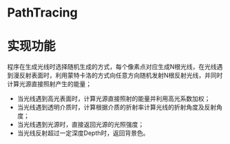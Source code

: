 # PathTracing

# 实现功能
程序在生成光线时选择随机生成的方式，每个像素点对应生成N根光线，在光线遇到漫反射表面时，利用蒙特卡洛的方式向任意方向随机发射N根反射光线，并同时计算光源直接照射产生的能量；
- 当光线遇到高光表面时，计算光源直接照射的能量并利用高光系数加权；
- 当光线遇到透明介质时，计算根据介质的折射率计算光线的折射角度及反射角度；
- 当光线遇到光源时，直接返回光源的光照强度；
- 当光线反射超过一定深度Depth时，返回背景色。